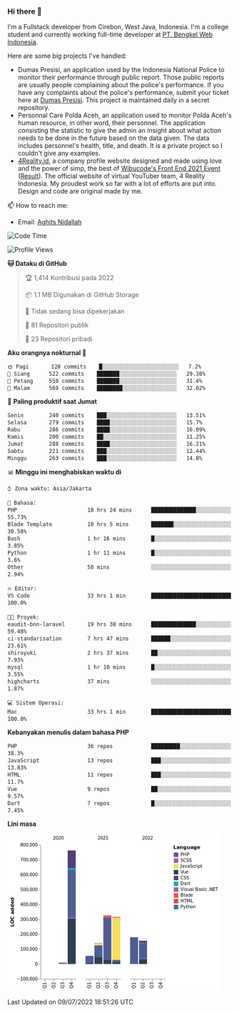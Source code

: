 ### Hi there 👋
I'm a Fullstack developer from Cirebon, West Java, Indonesia. I'm a college student and currently working full-time developer at [PT. Bengkel Web Indonesia](https://github.com/PT-Bengkel-Web-Indonesia).

Here are some big projects I've handled:
- Dumas Presisi, an application used by the Indonesia National Police to monitor their performance through public report. Those public reports are usually people complaining about the police's performance. If you have any complaints about the police's performance, submit your ticket here at [Dumas Presisi](https://dumaspresisi.polri.go.id/dumaspro). This project is maintained daily in a secret repository.
- Personnal Care Polda Aceh, an application used to monitor Polda Aceh's human resource, in other word, their personnel. The application consisting the statistic to give the admin an insight about what action needs to be done in the future based on the data given. The data includes personnel's health, title, and death. It is a private project so I couldn't give any examples.
- [4Reality.id](https://4reality.id), a company profile website designed and made using love and the power of simp, the best of [Wibucode's Front End 2021 Event](https://github.com/wibucode02/submision-event-frontend-2021) ([Result](https://github.com/wibucode02/top-5-pemenang-event-front-end-wibucode-2021)). The official website of virtual YouTuber team, 4 Reality Indonesia. My proudest work so far with a lot of efforts are put into. Design and code are original made by me.

📫 How to reach me:
- Email: [Aghits Nidallah](mailto:yourlovelydev@gmail.com)

<!--START_SECTION:waka-->
![Code Time](http://img.shields.io/badge/Code%20Time-0%20secs-blue)

![Profile Views](http://img.shields.io/badge/Profil%20dilihat-11-blue)

**🐱 Dataku di GitHub** 

> 🏆 1,414 Kontribusi pada 2022
 > 
> 📦 1.1 MB Digunakan di GitHub Storage 
 > 
> 🚫 Tidak sedang bisa dipekerjakan
 > 
> 📜 81 Repositori publik 
 > 
> 🔑 23 Repositori pribadi  
 > 
**Aku orangnya nokturnal 🦉** 

```text
🌞 Pagi       128 commits    █░░░░░░░░░░░░░░░░░░░░░░░░   7.2% 
🌆 Siang      522 commits    ███████░░░░░░░░░░░░░░░░░░   29.38% 
🌃 Petang     558 commits    ███████░░░░░░░░░░░░░░░░░░   31.4% 
🌙 Malam      569 commits    ████████░░░░░░░░░░░░░░░░░   32.02%

```
📅 **Paling produktif saat Jumat** 

```text
Senin        240 commits    ███░░░░░░░░░░░░░░░░░░░░░░   13.51% 
Selasa       279 commits    ████░░░░░░░░░░░░░░░░░░░░░   15.7% 
Rabu         286 commits    ████░░░░░░░░░░░░░░░░░░░░░   16.09% 
Kamis        200 commits    ██░░░░░░░░░░░░░░░░░░░░░░░   11.25% 
Jumat        288 commits    ████░░░░░░░░░░░░░░░░░░░░░   16.21% 
Sabtu        221 commits    ███░░░░░░░░░░░░░░░░░░░░░░   12.44% 
Minggu       263 commits    ███░░░░░░░░░░░░░░░░░░░░░░   14.8%

```


📊 **Minggu ini menghabiskan waktu di** 

```text
⌚︎ Zona waktu: Asia/Jakarta

💬 Bahasa: 
PHP                      18 hrs 24 mins      ██████████████░░░░░░░░░░░   55.73% 
Blade Template           10 hrs 5 mins       ███████░░░░░░░░░░░░░░░░░░   30.58% 
Bash                     1 hr 16 mins        █░░░░░░░░░░░░░░░░░░░░░░░░   3.85% 
Python                   1 hr 11 mins        █░░░░░░░░░░░░░░░░░░░░░░░░   3.6% 
Other                    58 mins             ░░░░░░░░░░░░░░░░░░░░░░░░░   2.94%

🔥 Editor: 
VS Code                  33 hrs 1 min        █████████████████████████   100.0%

🐱‍💻 Proyek: 
eaudit-bnn-laravel       19 hrs 38 mins      ██████████████░░░░░░░░░░░   59.48% 
ci-standarisation        7 hrs 47 mins       ██████░░░░░░░░░░░░░░░░░░░   23.61% 
shiroyuki                2 hrs 37 mins       ██░░░░░░░░░░░░░░░░░░░░░░░   7.93% 
mysql                    1 hr 10 mins        █░░░░░░░░░░░░░░░░░░░░░░░░   3.55% 
highcharts               37 mins             ░░░░░░░░░░░░░░░░░░░░░░░░░   1.87%

💻 Sistem Operasi: 
Mac                      33 hrs 1 min        █████████████████████████   100.0%

```

**Kebanyakan menulis dalam bahasa PHP** 

```text
PHP                      36 repos            █████████░░░░░░░░░░░░░░░░   38.3% 
JavaScript               13 repos            ███░░░░░░░░░░░░░░░░░░░░░░   13.83% 
HTML                     11 repos            ███░░░░░░░░░░░░░░░░░░░░░░   11.7% 
Vue                      9 repos             ██░░░░░░░░░░░░░░░░░░░░░░░   9.57% 
Dart                     7 repos             █░░░░░░░░░░░░░░░░░░░░░░░░   7.45%

```


**Lini masa**

![Chart not found](https://raw.githubusercontent.com/NikarashiHatsu/NikarashiHatsu/master/charts/bar_graph.png) 


 Last Updated on 09/07/2022 18:51:26 UTC
<!--END_SECTION:waka-->
